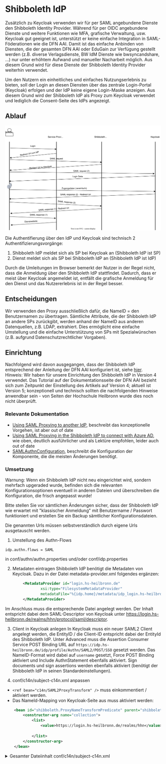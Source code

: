 # Shibboleth IdP

Zusätzlich zu Keycloak verwenden wir für per SAML angebundene Dienste den Shibboleth Identity Provider. Während für per OIDC angebundene Dienste und weitere Funktionen wie MFA, grafische Verwaltung, usw. Keycloak gut geeignet ist, unterstützt er keine einfache Integration in SAML-Föderationen wie die DFN AAI. Damit ist das einfache Anbinden von Diensten, die der gesamten DFN AAI oder EduGain zur Verfügung gestellt werden (z.B. diverse Verlagsdienste, BW IdM Dienste wie bwsyncandshare, ...) nur unter erhöhtem Aufwand und manueller Nacharbeit möglich. Aus diesem Grund wird für diese Dienste der Shibboleth Identity Provider weiterhin verwendet. 

Um den Nutzern ein einheitliches und einfaches Nutzungserlebnis zu bieten, soll der Login an diesen Diensten über das zentrale Login-Portal (Keycloak) erfolgen und der IdP keine eigene Login-Maske anzeigen. Aus diesem Grund wird der Shibboleth IdP als Proxy zum Keycloak verwendet und lediglich die Consent-Seite des IdPs angezeigt.

## Ablauf

![Schematischer Ablauf einer Authenitifizerung über IdP und Keycloak](img/idp-ablauf.svg)

Die Authentifierung über den IdP und Keycloak sind technisch 2 Authentifizierungsvorgänge:

1. Shibboleth IdP meldet sich als SP bei Keycloak an (Shibboleth IdP ist SP)
2. Dienst meldet sich als SP bei Shibboleth IdP an (Shibboleth IdP ist IdP)

Durch die Umleitungen im Browser bemerkt der Nutzer in der Regel nicht, dass die Anmeldung über den Shibboleth IdP stattfindet. Dadurch, dass er meist über Keycloak angemeldet ist, entfällt die grafische Anmeldung für den Dienst und das Nutzererlebnis ist in der Regel besser.

## Entscheidungen
Wir verwenden den Proxy ausschließlich dafür, die NameID = den Benutzernamen zu übertragen. Sämtliche Attribute, die der Shibboleth IdP an andere SPs zurückgibt, werden anhand der NameID aus anderen Datenquellen, z.B. LDAP, extrahiert. Dies ermöglicht eine einfache Umstellung und die einfache Unterstützung von SPs mit Spezialwünschen (z.B. aufgrund Datenschutzrechtlicher Vorgaben).

## Einrichtung
Nachfolgend wird davon ausgegangen, dass der Shibboleth IdP entsprechend der Anleitung der DFN AAI konfiguriert ist, siehe [hier](https://doku.tid.dfn.de/de:shibidp:uebersicht). Hinweis: Wir haben für unsere Einrichtung den Shibboleth IdP in Version 4 verwendet. Das Tutorial auf der Dokumentationsseite der DFN AAI bezieht sich zum Zeitpunkt der Einstellung des Artikels auf Version 4; aktuell ist Version 5; konzeptionell und technisch sollten die nachfolgenden Hinweise anwendbar sein - von Seiten der Hochschule Heilbronn wurde dies noch nicht überprüft.

### Relevante Dokumentation
- [Using SAML Proxying to another IdP](https://shibboleth.atlassian.net/wiki/spaces/KB/pages/1459979597/Using+SAML+Proxying+to+another+IdP), beschreibt das konzeptionelle Vorgehen, ist aber out of date
- [Using SAML Proxying in the Shibboleth IdP to connect with Azure AD](https://shibboleth.atlassian.net/wiki/spaces/KB/pages/1467056889/Using+SAML+Proxying+in+the+Shibboleth+IdP+to+connect+with+Azure+AD), wie oben, deutlich ausführlicher und als Lektüre empfohlen, leider auch out of date
- [SAMLAuthnConfiguration](https://shibboleth.atlassian.net/wiki/spaces/IDP4/pages/1282539600/SAMLAuthnConfiguration), beschreibt die Konfiguration der Komponente, die die meisten Änderungen benötigt.

### Umsetzung
Warnung: Wenn ein Shibboleth IdP nicht neu eingerichtet wird, sondern mehrfach upgeraded wurde, befinden sich die relevanten Konfigurationsoptionen eventuell in anderen Dateien und überschreiben die Konfiguration, die frisch angepasst wurde!

Bitte stellen Sie vor sämtlichen Änderungen sicher, dass der Shibboleth IdP wie erwartet mit "klassischer Anmeldung" mit Benutzername / Passwort funktioniert und erstellen Sie ein Backup sämtlicher Konfigurationsdateien.

Die genannten Urls müssen selbstverständlich durch eigene Urls ausgetauscht werden.


1. Umstellung des Authn-Flows

```
idp.authn.flows = SAML
```

in conf/authn/authn.properties und/oder conf/idp.properties

2. Metadaten eintragen
Shibboleth IdP benötigt die Metadaten von Keycloak. Dazu in der Datei metadata-provider.xml folgendes ergänzen:

```xml
        <MetadataProvider id="login.hs-heilbronn.de"
                xsi:type="FilesystemMetadataProvider"
                metadataFile="%{idp.home}/metadata/idp_login.hs-heilbronn.de_metadata.xml">
        </MetadataProvider>
```

Im Anschluss muss die entsprechende Datei angelegt werden. Der Inhalt entspricht dabei dem SAML-Descriptor von Keycloak unter https://login.hs-heilbronn.de/realms/hhn/protocol/saml/descriptor.

3. Client in Keycloak anlegen
In Keycloak muss ein neuer SAML2 Client angelegt werden, die EntityID / die Client-ID entspricht dabei der EntityId des Shibboleth IdP. Unter Advanced muss die Assertion Consumer Service POST Binding URL auf `https://idp.hs-heilbronn.de/idp/profile/Authn/SAML2/POST/SSO` gesetzt werden.
Das NameID-Format wird dabei auf `username` gesetzt, Force POST Binding aktiviert und Include AuthnStatement ebenfalls aktiviert. Sign documents und sign assertions werden ebenfalls aktiviert (benötigt der Shibboleth IdP in seinen Standardeinstellungen).

4. conf/c14n/subject-c14n.xml anpassen

- `<ref bean="c14n/SAML2ProxyTransform" />` muss einkommentiert / aktiviert werden.
- Das NameId-Mapping von Keycloak-Seite aus muss aktiviert werden:

```xml
    <bean id="shibboleth.ProxyNameTransformPredicate" parent="shibboleth.Conditions.ProxyAuthentication">
        <constructor-arg name="collection">
            <list>
                <value>https://login.hs-heilbronn.de/realms/hhn</value>

            </list>
        </constructor-arg>
    </bean>
```

<details>
<summary>
Gesamter Dateiinhalt conf/c14n/subject-c14n.xml
</summary>

```xml
<?xml version="1.0" encoding="UTF-8"?>
<beans xmlns="http://www.springframework.org/schema/beans"
       xmlns:context="http://www.springframework.org/schema/context"
       xmlns:util="http://www.springframework.org/schema/util"
       xmlns:p="http://www.springframework.org/schema/p"
       xmlns:c="http://www.springframework.org/schema/c"
       xmlns:xsi="http://www.w3.org/2001/XMLSchema-instance"
       xsi:schemaLocation="http://www.springframework.org/schema/beans http://www.springframework.org/schema/beans/spring-beans.xsd
                           http://www.springframework.org/schema/context http://www.springframework.org/schema/context/spring-context.xsd
                           http://www.springframework.org/schema/util http://www.springframework.org/schema/util/spring-util.xsd"

       default-init-method="initialize"
       default-destroy-method="destroy">
    
    <!-- ========================= Java Subject -> Principal Mapping ========================= -->

    <!--
    These are lists of Subject Canonicalization flows that turn complex Subject data into a string-based
    principal name that the rest of the IdP can operate on. They're used both after authentication and
    during operations like SAML attribute queries, to map the SAML Subject into a principal name. 
    Flows are identified with an ID that corresponds to a Spring Web Flow subflow name.
    -->

    <!-- Flows used after authentication to produce canonical principal name. -->
    <util:list id="shibboleth.PostLoginSubjectCanonicalizationFlows">
        <!--
        This is an advanced post-login step that performs attribute resolution and then produces a username
        from an attribute value. Most of this configuration is handled by attribute-sourced-c14n-config.xml.
        To enable universally, just uncomment, but if you want it to run under more specific conditions,
        set an activationCondition property to a condition function to use to control when it should run. 
        -->
        <!-- <bean id="c14n/attribute" parent="shibboleth.PostLoginSubjectCanonicalizationFlow" /> -->

        <!--
        This is an advanced option for use with SAML 2 proxy authentication to a second IdP that
        derives the principal name semi-directly from the incoming NameID value. It is functionally
        akin to the c14n/SAML2Transform flow for SAML Request scenarios, but separately defined so
        a suitably restrictive format list and/or condition can be applied to it. 
        -->
        <ref bean="c14n/SAML2ProxyTransform" />

        <!--
        This is an alternative that handles Subjects containing an X500Principal object and
        allows extraction from the DN.
        -->
        <ref bean="c14n/x500" />

        <!--
        This is the standard post-login step that returns a username derived from the login process. If you
        have more complex needs such as mapping a certificate DN into a principal name, an alternative may
        be required such as that above, but you can configure simple transforms in simple-subject-c14n-config.xml
        -->
        <ref bean="c14n/simple" />
    </util:list>

    <!-- What SAML NameID formats do you want to support direct transformations for while proxying? -->
    <util:list id="shibboleth.ProxyNameTransformFormats">
        <value>urn:oasis:names:tc:SAML:1.1:nameid-format:unspecified</value>
        <value>urn:oasis:names:tc:SAML:1.1:nameid-format:emailAddress</value>
        <value>urn:oasis:names:tc:SAML:1.1:nameid-format:X509SubjectName</value>
        <value>urn:oasis:names:tc:SAML:1.1:nameid-format:WindowsDomainQualifiedName</value>
        <value>urn:oasis:names:tc:SAML:2.0:nameid-format:kerberos</value>
    </util:list>


    <!--
    Under what conditions should direct NameID mapping during proxying be allowed? By default, never.
    Any condition can be used here; the example is suitable for enumerating a number of IdPs to allow.
    -->
    <bean id="shibboleth.ProxyNameTransformPredicate" parent="shibboleth.Conditions.ProxyAuthentication">
        <constructor-arg name="collection">
            <list>
                <value>https://login.hs-heilbronn.de/realms/hhn</value>

            </list>
        </constructor-arg>
    </bean>

    <util:list id="shibboleth.ProxyNameTransforms">
        <!--
        <bean parent="shibboleth.Pair" p:first="^(.+)@example\.org$" p:second="$1" />
        -->
    </util:list>

   
    <!--
    Flows used during SAML requests to reverse-map NameIdentifiers/NameIDs. The actual beans defining these
    flows are in a system file. Below the list are some settings that might be useful to adjust.
    -->
    <util:list id="shibboleth.SAMLSubjectCanonicalizationFlows">

        <!--
        This is installed to support the old mechanism of using PrincipalConnectors in the attribute resolver
        to map SAML Subjects back into principals. If you don't use those (or this is a new install) you can
        remove this.
        -->
	<!--<ref bean="c14n/LegacyPrincipalConnector" /> -->
        
        <!-- The next four are for handling transient IDs (in-storage and stateless variants). -->
        <ref bean="c14n/SAML2Transient" />
        <ref bean="c14n/SAML2CryptoTransient" />
        <ref bean="c14n/SAML1Transient" /> 
        <ref bean="c14n/SAML1CryptoTransient" /> 
        
        <!-- Handle a SAML 2 persistent ID, provided a stored strategy is in use. -->
        <ref bean="c14n/SAML2Persistent" />
        
        <!--
        Finally we have beans for decoding arbitrary SAML formats directly. By default, these are turned off,
        having *no* circumstances for which they apply (see shibboleth.TransformNamePredicate below).
        -->
        <ref bean="c14n/SAML2Transform" />
        <ref bean="c14n/SAML1Transform" />
    </util:list>
    
    <!-- What SAML NameID formats do you want to support direct transformations for? -->
    <util:list id="shibboleth.NameTransformFormats">
        <value>urn:oasis:names:tc:SAML:1.1:nameid-format:unspecified</value>
        <value>urn:oasis:names:tc:SAML:1.1:nameid-format:emailAddress</value>
        <value>urn:oasis:names:tc:SAML:1.1:nameid-format:X509SubjectName</value>
        <value>urn:oasis:names:tc:SAML:1.1:nameid-format:WindowsDomainQualifiedName</value>
        <value>urn:oasis:names:tc:SAML:2.0:nameid-format:kerberos</value>
    </util:list>

    <!--
    Under what conditions should direct NameID mapping be allowed? By default, never.
    Any condition can be used here; the example is suitable for enumerating a number of SPs to allow.
    -->
    <bean id="shibboleth.NameTransformPredicate" parent="shibboleth.Conditions.RelyingPartyId">
        <constructor-arg name="candidates">
            <list>
                <!-- <value>https://sp.example.org</value> -->
            </list>
        </constructor-arg>
    </bean>
    
    <!--
    Regular expression transforms to apply to incoming subject names. The default empty list just
    echoes the name through unmodified.
    -->
    <util:list id="shibboleth.NameTransforms">
        <!--
        <bean parent="shibboleth.Pair" p:first="^(.+)@example\.edu$" p:second="$1" />
        -->
    </util:list>
    
</beans>
```
</details>

